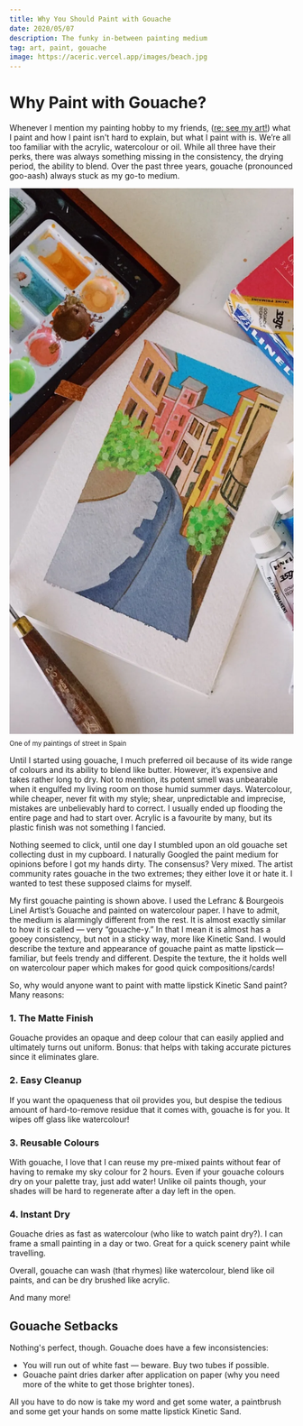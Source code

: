 ```yaml
---
title: Why You Should Paint with Gouache
date: 2020/05/07
description: The funky in-between painting medium
tag: art, paint, gouache
image: https://aceric.vercel.app/images/beach.jpg
---
```


# Why Paint with Gouache?

Whenever I mention my painting hobby to my friends, ([re: see my art!](../art)) what I paint and how I paint isn't hard to explain, but what I paint with is. We’re all too familiar with the acrylic, watercolour or oil. While all three have their perks, there was always something missing in the consistency, the drying period, the ability to blend. Over the past three years, gouache (pronounced goo-aash) always stuck as my go-to medium.

![Gouache painting](../../public/images/spain.webp)
<sub>One of my paintings of street in Spain</sub>

Until I started using gouache, I much preferred oil because of its wide range of colours and its ability to blend like butter. However, it’s expensive and takes rather long to dry. Not to mention, its potent smell was unbearable when it engulfed my living room on those humid summer days. Watercolour, while cheaper, never fit with my style; shear, unpredictable and imprecise, mistakes are unbelievably hard to correct. I usually ended up flooding the entire page and had to start over. Acrylic is a favourite by many, but its plastic finish was not something I fancied.

Nothing seemed to click, until one day I stumbled upon an old gouache set collecting dust in my cupboard. I naturally Googled the paint medium for opinions before I got my hands dirty. The consensus? Very mixed. The artist community rates gouache in the two extremes; they either love it or hate it. I wanted to test these supposed claims for myself.

My first gouache painting is shown above. I used the Lefranc & Bourgeois Linel Artist’s Gouache and painted on watercolour paper. I have to admit, the medium is alarmingly different from the rest. It is almost exactly similar to how it is called — very “gouache-y.” In that I mean it is almost has a gooey consistency, but not in a sticky way, more like Kinetic Sand. I would describe the texture and appearance of gouache paint as matte lipstick — familiar, but feels trendy and different. Despite the texture, the it holds well on watercolour paper which makes for good quick compositions/cards!

So, why would anyone want to paint with matte lipstick Kinetic Sand paint? Many reasons:

### 1. The Matte Finish 
Gouache provides an opaque and deep colour that can easily applied and ultimately turns out uniform. Bonus: that helps with taking accurate pictures since it eliminates glare.

### 2. Easy Cleanup
If you want the opaqueness that oil provides you, but despise the tedious amount of hard-to-remove residue that it comes with, gouache is for you. It wipes off glass like watercolour!

### 3. Reusable Colours
With gouache, I love that I can reuse my pre-mixed paints without fear of having to remake my sky colour for 2 hours. Even if your gouache colours dry on your palette tray, just add water! Unlike oil paints though, your shades will be hard to regenerate after a day left in the open.

### 4. Instant Dry
Gouache dries as fast as watercolour (who like to watch paint dry?). I can frame a small painting in a day or two. Great for a quick scenery paint while travelling.

Overall, gouache can wash (that rhymes) like watercolour, blend like oil paints, and can be dry brushed like acrylic.

And many more!

## Gouache Setbacks
Nothing's perfect, though. Gouache does have a few inconsistencies:

- You will run out of white fast — beware. Buy two tubes if possible.
- Gouache paint dries darker after application on paper (why you need more of the white to get those brighter tones).

All you have to do now is take my word and get some water, a paintbrush and some get your hands on some matte lipstick Kinetic Sand.



